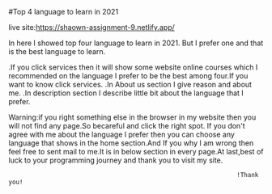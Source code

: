 #Top 4 language to learn in 2021


live site:https://shaown-assignment-9.netlify.app/


In here I showed top four language to learn in 2021.
But I prefer one and that is the best language to learn.

.If you click services then it will show some website online courses which I recommended on the language I prefer to be the best among four.If you want to know click services.
.In About us section I give reason and about me.
.In description section I describe little bit about the language that I prefer.

Warning:if you right something else in the browser in my website then you will not find any page.So becareful and click the right spot.
If you don't agree with me about the language I prefer then you can choose any language that shows in the home section.And If you why I am wrong then feel free to sent mail to me.It is in below section in every page.At last,best of luck to your programming journey and thank you to visit my site.


                                                                   !Thank you!
